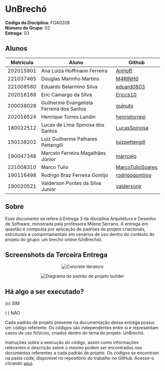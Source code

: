 # UnBrechó

**Código da Disciplina**: FGA0208<br>
**Número do Grupo**: 02<br>
**Entrega**: 03<br>

## Alunos
| Matrícula | Aluno                                     | Github                                                  |
| --------- | ----------------------------------------- | ------------------------------------------------------- |
| 202015901 | Ana Luiza Hoffmann Ferreira               | [AnHoff](https://github.com/AnHoff)                     |
| 221037465 | Douglas Marinho Martins                   | [M4RINH0](https://github.com/M4RINH0)                   |
| 221008580 | Eduardo Belarmino Silva                   | [eduard0803](https://github.com/eduard0803)             |
| 202016168 | Eric Camargo da Silva                     | [Ericcs10](https://github.com/Ericcs10)                 |
| 200038028 | Guilherme Evangelista Ferreira dos Santos | [guinuto](https://github.com/guinuto)                   |
| 202016524 | Henrique Torres Landin                    | [henriqtorresl](https://github.com/henriqtorresl)       |
| 180022512 | Lucas de Lima Spinosa dos Santos          | [LucasSpinosa](https://github.com/LucasSpinosa)         |
| 150138202 | Luiz Guilherme Palhares Pettengill        | [luizpettengill](https://github.com/LuizPettengill)     |
| 190047348 | Marcelo Ferreira Magalhães Júnior         | [marrcelo](https://github.com/marrcelo)                 |
| 221008310 | Marco Tulio                               | [MarcoTulioSoares](https://github.com/MarcoTulioSoares) |
| 190116498 | Rodrigo Braz Ferreira Gontijo             | [rodrigogontijoo](https://github.com/rodrigogontijoo)   |
| 190020521 | Valderson Pontes da Silva Junior          | [valdersonjr](https://github.com/valdersonjr)           |

## Sobre

Esse documento se refere à Entrega 3 da disciplina Arquitetura e Desenho de Software, ministrada pela professora Milene Serrano. A entrega em questão é composta por aplicação de padrões de projeto criacionais, estruturais e comportamentais em cenários de uso dentro do contexto do projeto do grupo: um brechó online (UnBrechó).

## Screenshots da Terceira Entrega

<center>

![Concrete Iterators](../Images/iterator/concreteIterators.jpg)

</center>

<center>

![Diagrama do padrão de projeto builder](../Images/diagramaBuilder.png)

</center>

## Há algo a ser executado?

(x) SIM

( ) NÃO

Cada padrão de projeto presente na documentação dessa entrega possui um código referente. Os códigos são independentes entre si e representam casos de uso fictícios, criados dentro do tema do projeto: UnBrechó.

Instruções sobre a execução do código, assim como informações relevantes e descrição sobre o mesmo podem ser encontrados nos documentos referentes a cada padrão de projeto. Os códigos se encontram na pasta code, disponível no repositório do trabalho no GitHub. Acesse-o clicando [aqui](https://github.com/UnBArqDsw2024-2/2024.2_G2_Brecho_Entrega_03/tree/main).
